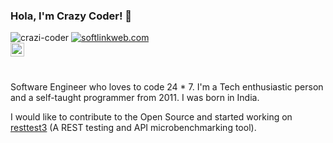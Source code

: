 ### Hola, I'm Crazy Coder! 👋
<p align="left"> 
  <img src="https://komarev.com/ghpvc/?username=crazi-coder&label=Views&color=brightgreen&style=flat" alt="crazi-coder" /> 
  <a href="http://softlinkweb.com">
    <img src="https://img.shields.io/badge/Website-softlinkweb.com-brightgreen" alt="softlinkweb.com" />
  </a>
  <br/>
  <a href="https://www.linkedin.com/in/abhilashjosephc">
  <img align="left" alt="Dominic's Linkdein" width="22px" src="https://cdn.jsdelivr.net/npm/simple-icons@v3/icons/linkedin.svg" />
</a>
</p>
<br/>
<br/>

Software Engineer who loves to code 24 * 7. I'm a Tech enthusiastic person and a self-taught programmer from 2011. I was born in India.

I would like to contribute to the Open Source and started working on <a href="https://github.com/crazi-coder/resttest3">resttest3</a> (A REST testing and API microbenchmarking tool). 

